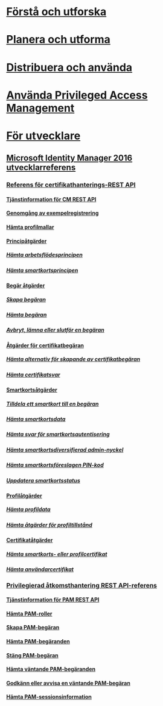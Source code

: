 # [Förstå och utforska](/microsoft-identity-manager/understand-explore/microsoft-identity-manager-2016)
# [Planera och utforma](/microsoft-identity-manager/plan-design/microsoft-identity-manager-2016-supported-platforms)
# [Distribuera och använda](/microsoft-identity-manager/deploy-use/microsoft-identity-manager-deploy)
# [Använda Privileged Access Management](/microsoft-identity-manager/pam/privileged-identity-management-for-active-directory-domain-services)
# [För utvecklare](microsoft-identity-manager-2016-developer-reference.md)
## [Microsoft Identity Manager 2016 utvecklarreferens](microsoft-identity-manager-2016-developer-reference.md)
### [Referens för certifikathanterings-REST API](certificate-management-rest-api-reference.md)
#### [Tjänstinformation för CM REST API](certificate-management-rest-api-service-details.md)
#### [Genomgång av exempelregistrering](sample-enrollment-walkthrough.md)
#### [Hämta profilmallar](get-profile-templates.md)
#### [Principåtgärder](policy-operations.md)
##### [Hämta arbetsflödesprincipen](get-workflow-policy.md)
##### [Hämta smartkortsprincipen](get-smartcard-policy.md)
#### [Begär åtgärder](request-operations.md)
##### [Skapa begäran](create-request.md)
##### [Hämta begäran](get-request.md)
##### [Avbryt, lämna eller slutför en begäran](cancel-abandon-complete-request.md)
#### [Åtgärder för certifikatbegäran](certificate-request-operations.md)
##### [Hämta alternativ för skapande av certifikatbegäran](get-certificate-request-generation-options.md)
##### [Hämta certifikatsvar](get-certificate-responses.md)
#### [Smartkortsåtgärder](smartcard-operations.md)
##### [Tilldela ett smartkort till en begäran](assign-smartcard-to-request.md)
##### [Hämta smartkortsdata](get-smartcard-data.md)
##### [Hämta svar för smartkortsautentisering](get-smartcard-authentication-response.md)
##### [Hämta smartkortsdiversifierad admin-nyckel](get-smartcard-diversified-admin-key.md)
##### [Hämta smartkortsföreslagen PIN-kod](get-smartcard-proposed-pin.md)
##### [Uppdatera smartkortsstatus](update-smartcard-status.md)
#### [Profilåtgärder](profile-operations.md)
##### [Hämta profildata](get-profile-data.md)
##### [Hämta åtgärder för profiltillstånd](get-profile-state-operations.md)
#### [Certifikatåtgärder](certificate-operations.md)
##### [Hämta smartkorts- eller profilcertifikat](get-smartcard-profile-certificates.md)
##### [Hämta användarcertifikat](get-user-certificates.md)
### [Privilegierad åtkomsthantering REST API-referens](privileged-access-management-rest-api-reference.md)
#### [Tjänstinformation för PAM REST API](privileged-access-management-rest-api-service-details.md)
#### [Hämta PAM-roller](privileged-access-management-get-roles.md)
#### [Skapa PAM-begäran](privileged-access-management-create-request.md)
#### [Hämta PAM-begäranden](privileged-access-management-get-requests.md)
#### [Stäng PAM-begäran](privileged-access-management-close-request.md)
#### [Hämta väntande PAM-begäranden](privileged-access-management-get-pending-requests.md)
#### [Godkänn eller avvisa en väntande PAM-begäran](privileged-access-management-approve-reject-pending-request.md)
#### [Hämta PAM-sessionsinformation](privileged-access-management-get-session-info.md)

